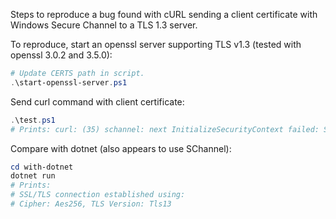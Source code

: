 Steps to reproduce a bug found with cURL sending a client certificate with Windows Secure Channel to a TLS 1.3 server.

To reproduce, start an openssl server supporting TLS v1.3 (tested with openssl 3.0.2 and 3.5.0):

```powershell
# Update CERTS path in script.
.\start-openssl-server.ps1
```

Send curl command with client certificate:
```powershell
.\test.ps1
# Prints: curl: (35) schannel: next InitializeSecurityContext failed: SEC_E_INTERNAL_ERROR (0x80090304) - The Local Security Authority cannot be contacted
```

Compare with dotnet (also appears to use SChannel):
```powershell
cd with-dotnet
dotnet run
# Prints:
# SSL/TLS connection established using:
# Cipher: Aes256, TLS Version: Tls13
```
